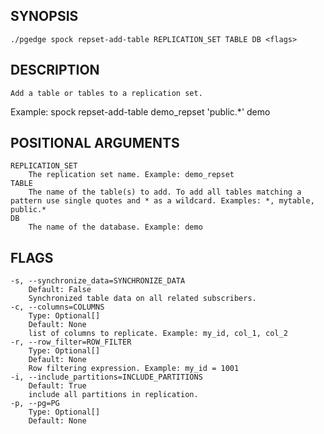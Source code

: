 ## SYNOPSIS
    ./pgedge spock repset-add-table REPLICATION_SET TABLE DB <flags>
 
## DESCRIPTION
    Add a table or tables to a replication set. 

Example: spock repset-add-table demo_repset 'public.*' demo
 
## POSITIONAL ARGUMENTS
    REPLICATION_SET
        The replication set name. Example: demo_repset
    TABLE
        The name of the table(s) to add. To add all tables matching a pattern use single quotes and * as a wildcard. Examples: *, mytable, public.*
    DB
        The name of the database. Example: demo
 
## FLAGS
    -s, --synchronize_data=SYNCHRONIZE_DATA
        Default: False
        Synchronized table data on all related subscribers.
    -c, --columns=COLUMNS
        Type: Optional[]
        Default: None
        list of columns to replicate. Example: my_id, col_1, col_2
    -r, --row_filter=ROW_FILTER
        Type: Optional[]
        Default: None
        Row filtering expression. Example: my_id = 1001
    -i, --include_partitions=INCLUDE_PARTITIONS
        Default: True
        include all partitions in replication.
    -p, --pg=PG
        Type: Optional[]
        Default: None
